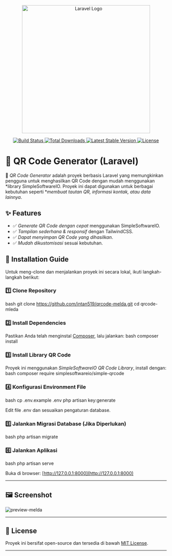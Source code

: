 <p align="center">
    <a href="https://laravel.com" target="_blank">
        <img src="https://raw.githubusercontent.com/laravel/art/master/logo-lockup/5%20SVG/2%20CMYK/1%20Full%20Color/laravel-logolockup-cmyk-red.svg" width="400" alt="Laravel Logo">
    </a>
</p>

<p align="center">
    <a href="https://github.com/laravel/framework/actions">
        <img src="https://github.com/laravel/framework/workflows/tests/badge.svg" alt="Build Status">
    </a>
    <a href="https://packagist.org/packages/laravel/framework">
        <img src="https://img.shields.io/packagist/dt/laravel/framework" alt="Total Downloads">
    </a>
    <a href="https://packagist.org/packages/laravel/framework">
        <img src="https://img.shields.io/packagist/v/laravel/framework" alt="Latest Stable Version">
    </a>
    <a href="https://packagist.org/packages/laravel/framework">
        <img src="https://img.shields.io/packagist/l/laravel/framework" alt="License">
    </a>
</p>

# 📌 QR Code Generator (Laravel)

🚀 *QR Code Generator* adalah proyek berbasis Laravel yang memungkinkan pengguna untuk menghasilkan QR Code dengan mudah menggunakan *library SimpleSoftwareIO. Proyek ini dapat digunakan untuk berbagai kebutuhan seperti **membuat tautan QR, informasi kontak, atau data lainnya*.

## ✨ Features
- ✅ *Generate QR Code dengan cepat* menggunakan SimpleSoftwareIO.
- ✅ *Tampilan sederhana & responsif* dengan TailwindCSS.
- ✅ *Dapat menyimpan QR Code yang dihasilkan*.
- ✅ *Mudah dikustomisasi* sesuai kebutuhan.

## 🔧 Installation Guide

Untuk meng-clone dan menjalankan proyek ini secara lokal, ikuti langkah-langkah berikut:

### 1️⃣ Clone Repository
bash
git clone https://github.com/intan519/qrcode-melda.git
cd qrcode-mleda


### 2️⃣ Install Dependencies
Pastikan Anda telah menginstal [Composer](https://getcomposer.org/), lalu jalankan:
bash
composer install


### 3️⃣ Install Library QR Code
Proyek ini menggunakan *SimpleSoftwareIO QR Code Library*, install dengan:
bash
composer require simplesoftwareio/simple-qrcode


### 4️⃣ Konfigurasi Environment File
bash
cp .env.example .env
php artisan key:generate

Edit file .env dan sesuaikan pengaturan database.

### 5️⃣ Jalankan Migrasi Database (Jika Diperlukan)
bash
php artisan migrate


### 6️⃣ Jalankan Aplikasi
bash
php artisan serve

Buka di browser: [http://127.0.0.1:8000](http://127.0.0.1:8000)

---

## 🖼 Screenshot

![preview-melda](https://github.com/user-attachments/assets/f955f9e6-f6ac-436c-8cd3-cc7e9ab614f0)

---

## 📜 License

Proyek ini bersifat open-source dan tersedia di bawah [MIT License](https://opensource.org/licenses/MIT).

---
